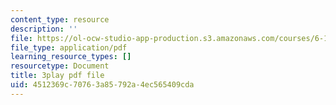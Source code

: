 ```yaml
---
content_type: resource
description: ''
file: https://ol-ocw-studio-app-production.s3.amazonaws.com/courses/6-189-multicore-programming-primer-january-iap-2007/4512369c70763a85792a4ec565409cda_sOiuF18PTIs.pdf
file_type: application/pdf
learning_resource_types: []
resourcetype: Document
title: 3play pdf file
uid: 4512369c-7076-3a85-792a-4ec565409cda
---
```

